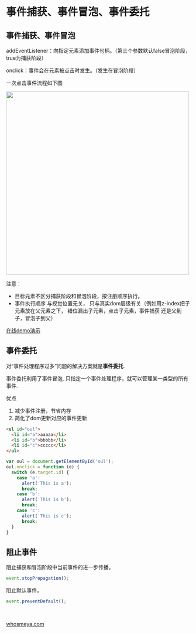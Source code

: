# 事件捕获、事件冒泡、事件委托

## 事件捕获、事件冒泡

addEventListener：向指定元素添加事件句柄。（第三个参数默认false冒泡阶段，true为捕获阶段）

onclick：事件会在元素被点击时发生。（发生在冒泡阶段）

一次点击事件流程如下图

<img style="width: 500px;" src="https://img2020.cnblogs.com/blog/1141466/202005/1141466-20200528105519268-1244253846.png" />

注意：

* 目标元素不区分捕获阶段和冒泡阶段，按注册顺序执行。
* 事件执行顺序 与视觉位置无关， 只与真实dom层级有关（例如用z-index把子元素放在父元素之下， 错位漏出子元素，点击子元素，事件捕获 还是父到子，冒泡子到父）

[在线demo演示](https://www.whosmeya.com/toys/event/index.html)

## 事件委托

对“事件处理程序过多”问题的解决方案就是**事件委托**.

事件委托利用了事件冒泡, 只指定一个事件处理程序，就可以管理某一类型的所有事件.

优点

1. 减少事件注册，节省内存
2. 简化了dom更新对应的事件更新

```html
<ul id="oul">
  <li id="a">aaaaa</li>
  <li id="b">bbbbb</li>
  <li id="c">ccccc</li>
</ul>
```

``` javascript
var oul = document.getElementById('oul');
oul.onclick = function (e) {
  switch (e.target.id) {
    case 'a':
      alert('This is a');
      break;
    case 'b':
      alert('This is b');
      break;
    case 'c':
      alert('This is c');
      break;
  }
}
```

## 阻止事件

阻止捕获和冒泡阶段中当前事件的进一步传播。

```js
event.stopPropagation();
```

阻止默认事件。

```js
event.preventDefault();
```

<br />

[whosmeya.com](https://www.whosmeya.com/)
